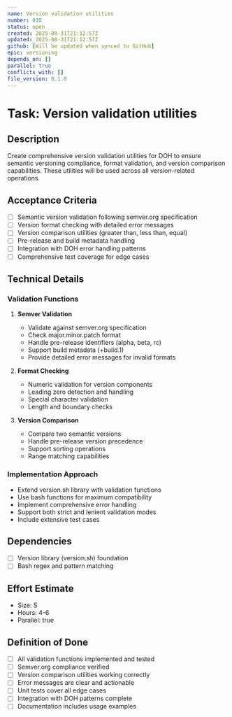 ```yaml
---
name: Version validation utilities
number: 010
status: open
created: 2025-08-31T21:12:57Z
updated: 2025-08-31T21:12:57Z
github: [Will be updated when synced to GitHub]
epic: versioning
depends_on: []
parallel: true
conflicts_with: []
file_version: 0.1.0
---
```


# Task: Version validation utilities

## Description
Create comprehensive version validation utilities for DOH to ensure semantic versioning compliance, format validation, and version comparison capabilities. These utilities will be used across all version-related operations.

## Acceptance Criteria
- [ ] Semantic version validation following semver.org specification
- [ ] Version format checking with detailed error messages
- [ ] Version comparison utilities (greater than, less than, equal)
- [ ] Pre-release and build metadata handling
- [ ] Integration with DOH error handling patterns
- [ ] Comprehensive test coverage for edge cases

## Technical Details
### Validation Functions
1. **Semver Validation**
   - Validate against semver.org specification
   - Check major.minor.patch format
   - Handle pre-release identifiers (alpha, beta, rc)
   - Support build metadata (+build.1)
   - Provide detailed error messages for invalid formats

2. **Format Checking**
   - Numeric validation for version components
   - Leading zero detection and handling
   - Special character validation
   - Length and boundary checks

3. **Version Comparison**
   - Compare two semantic versions
   - Handle pre-release version precedence
   - Support sorting operations
   - Range matching capabilities

### Implementation Approach
- Extend version.sh library with validation functions
- Use bash functions for maximum compatibility
- Implement comprehensive error handling
- Support both strict and lenient validation modes
- Include extensive test cases

## Dependencies
- [ ] Version library (version.sh) foundation
- [ ] Bash regex and pattern matching

## Effort Estimate
- Size: S
- Hours: 4-6
- Parallel: true

## Definition of Done
- [ ] All validation functions implemented and tested
- [ ] Semver.org compliance verified
- [ ] Version comparison utilities working correctly
- [ ] Error messages are clear and actionable
- [ ] Unit tests cover all edge cases
- [ ] Integration with DOH patterns complete
- [ ] Documentation includes usage examples